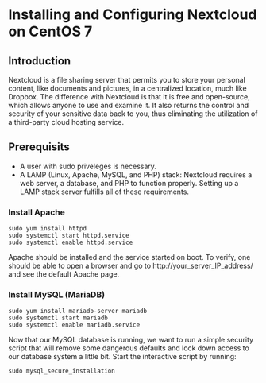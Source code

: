# Installing and Configuring Nextcloud on CentOS 7

## Introduction

Nextcloud is a file sharing server that permits you to store your personal content, like documents and pictures, in a centralized location, much like Dropbox. The difference with Nextcloud is that it is free and open-source, which allows anyone to use and examine it. It also returns the control and security of your sensitive data back to you, thus eliminating the utilization of a third-party cloud hosting service.

## Prerequisits 

* A user with sudo priveleges is necessary.
* A LAMP (Linux, Apache, MySQL, and PHP) stack: Nextcloud requires a web server, a database, and PHP to function properly.  Setting up a LAMP stack server fulfills all of these requirements.

### Install Apache
```
sudo yum install httpd
sudo systemctl start httpd.service
sudo systemctl enable httpd.service
```
Apache should be installed and the service started on boot.  To verify, one should be able to open a browser and go to http://your_server_IP_address/ and see the default Apache page.


### Install MySQL (MariaDB)
```
sudo yum install mariadb-server mariadb
sudo systemctl start mariadb
sudo systemctl enable mariadb.service
```

Now that our MySQL database is running, we want to run a simple security script that will remove some dangerous defaults and lock down access to our database system a little bit. Start the interactive script by running:
```
sudo mysql_secure_installation
```
